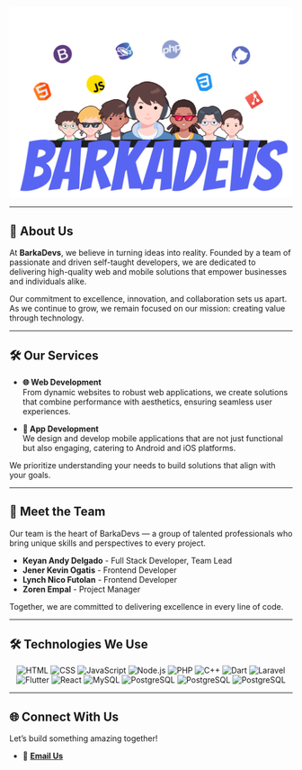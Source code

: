 <!-- Replace "barkadevs-logo.jpg" with your actual image file name -->
<div align="center">
  <img src="logo.png" alt="BarkaDevs Logo"/>
</div>

---

## 🌟 About Us

At **BarkaDevs**, we believe in turning ideas into reality. Founded by a team of passionate and driven self-taught developers, we are dedicated to delivering high-quality web and mobile solutions that empower businesses and individuals alike.  

Our commitment to excellence, innovation, and collaboration sets us apart. As we continue to grow, we remain focused on our mission: creating value through technology.

---

## 🛠️ Our Services

- **🌐 Web Development**  
  From dynamic websites to robust web applications, we create solutions that combine performance with aesthetics, ensuring seamless user experiences.  

- **📱 App Development**  
  We design and develop mobile applications that are not just functional but also engaging, catering to Android and iOS platforms.  

We prioritize understanding your needs to build solutions that align with your goals.

---

## 👥 Meet the Team

Our team is the heart of BarkaDevs — a group of talented professionals who bring unique skills and perspectives to every project.

- **Keyan Andy Delgado** - Full Stack Developer, Team Lead  
- **Jener Kevin Ogatis** - Frontend Developer  
- **Lynch Nico Futolan** - Frontend Developer  
- **Zoren Empal** - Project Manager  

Together, we are committed to delivering excellence in every line of code.

---

## 🛠️ Technologies We Use

<div align="center">
  <img src="https://cdn.jsdelivr.net/gh/devicons/devicon/icons/html5/html5-original.svg" alt="HTML" width="50" height="50"/> 
  <img src="https://cdn.jsdelivr.net/gh/devicons/devicon/icons/css3/css3-original.svg" alt="CSS" width="50" height="50"/> 
  <img src="https://cdn.jsdelivr.net/gh/devicons/devicon/icons/javascript/javascript-original.svg" alt="JavaScript" width="50" height="50"/>
  <img src="https://cdn.jsdelivr.net/gh/devicons/devicon/icons/tailwind/tailwind-original.svg" alt="Node.js" width="50" height="50"/> 
  <img src="https://cdn.jsdelivr.net/gh/devicons/devicon/icons/php/php-original.svg" alt="PHP" width="50" height="50"/> 
  <img src="https://cdn.jsdelivr.net/gh/devicons/devicon/icons/cplusplus/cplusplus-original.svg" alt="C++" width="50" height="50"/> 
  <img src="https://cdn.jsdelivr.net/gh/devicons/devicon/icons/dart/dart-original.svg" alt="Dart" width="50" height="50"/> 
  <img src="https://cdn.jsdelivr.net/gh/devicons/devicon/icons/laravel/laravel-original.svg" alt="Laravel" width="50" height="50"/> 
  <img src="https://cdn.jsdelivr.net/gh/devicons/devicon/icons/flutter/flutter-original.svg" alt="Flutter" width="50" height="50"/> 
  <img src="https://cdn.jsdelivr.net/gh/devicons/devicon/icons/react/react-original.svg" alt="React" width="50" height="50"/> 
  <img src="https://cdn.jsdelivr.net/gh/devicons/devicon/icons/mysql/mysql-original.svg" alt="MySQL" width="50" height="50"/> 
  <img src="https://cdn.jsdelivr.net/gh/devicons/devicon/icons/postgresql/postgresql-original.svg" alt="PostgreSQL" width="50" height="50"/> 
    <img src="https://cdn.jsdelivr.net/gh/devicons/devicon/icons/java/java-original.svg" alt="PostgreSQL" width="50" height="50"/> 
    <img src="https://cdn.jsdelivr.net/gh/devicons/devicon/icons/nodejs/nodejs-original.svg" alt="PostgreSQL" width="50" height="50"/> 
</div>

---

## 🌐 Connect With Us

Let’s build something amazing together!  

- 📧 **[Email Us](mailto:barkadevszxc@gmail.com)**  
